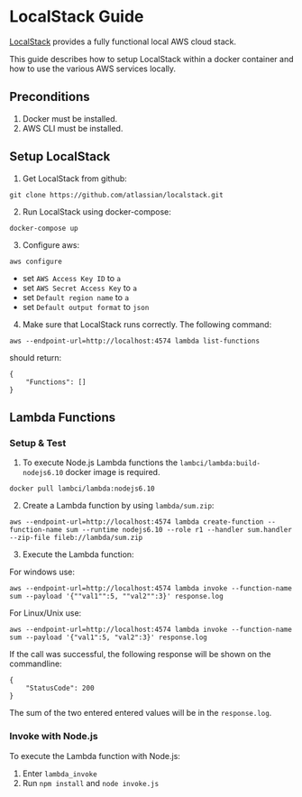 # LocalStack Guide
[LocalStack](https://github.com/atlassian/localstack) provides a fully functional local AWS cloud stack.

This guide describes how to setup LocalStack within a docker container and how to use the various AWS services locally.

## Preconditions
1. Docker must be installed.
2. AWS CLI must be installed.

## Setup LocalStack
1. Get LocalStack from github:
```
git clone https://github.com/atlassian/localstack.git
```

2. Run LocalStack using docker-compose:
```
docker-compose up
```

3. Configure aws:
```
aws configure
```

- set `AWS Access Key ID` to `a`
- set `AWS Secret Access Key` to `a`
- set `Default region name` to `a`
- set `Default output format` to `json`

4. Make sure that LocalStack runs correctly.
The following command:
```
aws --endpoint-url=http://localhost:4574 lambda list-functions 
```
should return:
```
{
    "Functions": []
}
```

## Lambda Functions
### Setup & Test
1. To execute Node.js Lambda functions the ``lambci/lambda:build-nodejs6.10`` docker image is required.
```
docker pull lambci/lambda:nodejs6.10
```

2. Create a Lambda function by using ``lambda/sum.zip``:
```
aws --endpoint-url=http://localhost:4574 lambda create-function --function-name sum --runtime nodejs6.10 --role r1 --handler sum.handler --zip-file fileb://lambda/sum.zip
```

3. Execute the Lambda function:

For windows use:
```
aws --endpoint-url=http://localhost:4574 lambda invoke --function-name sum --payload '{""val1"":5, ""val2"":3}' response.log
```

For Linux/Unix use:
```
aws --endpoint-url=http://localhost:4574 lambda invoke --function-name sum --payload '{"val1":5, "val2":3}' response.log
```

If the call was successful, the following response will be shown on the commandline:
```
{
    "StatusCode": 200
}
```
The sum of the two entered entered values will be in the ``response.log``.

### Invoke with Node.js
To execute the Lambda function with Node.js:
1. Enter ``lambda_invoke``
2. Run ``npm install`` and ``node invoke.js``